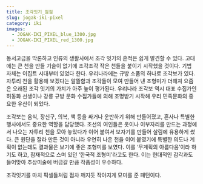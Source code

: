 ```yaml
---
title: 조각잇기_점점
slug: jogak-iki-pixel
category: iki
images:
  - JOGAK-IKI_PIXEL_blue_1300.jpg
  - JOGAK-IKI_PIXEL_red_1300.jpg
---
```


동서고금을 막론하고 인류의 생활사에서 조각 잇기의 흔적은 쉽게 발견할 수 있다. 고대에는 큰 천을 만들 기술이 없기에 조각조각 작은 천들을 붙이기 시작했을 것이다. 기법 자체는 이집트 시대부터 있었다 한다. 우리나라에는 규방 소품의 하나로 조각보가 있다. 자투리 천을 활용해 보겠다는 알뜰함과 조각들이 모여 만들어 낸 조형미가 더해져 요즘은 오래된 조각 잇기의 가치가 아주 높이 평가된다. 우리나라 조각보 역시 대표 수집가인 허동화 선생이나 강릉 규방 문화 수집가들에 의해 조명받기 시작해 우리 민족문화의 중요한 유산이 되었다.

조각보는 음식, 장신구, 의복, 책 등을 싸거나 운반하기 위해 만들어졌고, 혼사나 특별한 행사에서도 중요한 역할을 담당했다. 조선의 여인들은 옷이나 이부자리를 만드는 과정에서 나오는 자투리 천을 모아 놓았다가 이어 붙여서 보자기를 만들어 살림에 유용하게 썼다. 큰 원단을 잘라 만든 것이 아니라 우연히 나온 천을 이어 붙였기에 특별한 의도나 계획이 없는데도 결과물은 보기에 좋은 조형미를 보였다. 이를 ‘무계획의 아름다움’이라 하기도 하고, 잠재적으로 스며 있던 ‘한국적 조형미’라고도 한다. 이는 현대적인 감각과도 들어맞아 추상미술에 버금갈 만큼 작품성이 우수하다.

조각잇기를 마치 픽셀들처럼 점차 깨지듯 작아지게 묘미를 준 패턴이다.
